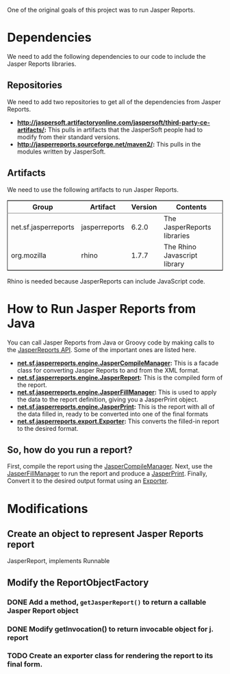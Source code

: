 One of the original goals of this project was to run Jasper Reports.

# Dependencies

We need to add the following dependencies to our code to include the Jasper Reports libraries.

## Repositories

We need to add two repositories to get all of the dependencies from Jasper Reports.

-   **<http://jaspersoft.artifactoryonline.com/jaspersoft/third-party-ce-artifacts/>:** This pulls in artifacts that the JasperSoft people had to modify from their standard versions.
-   **<http://jasperreports.sourceforge.net/maven2/>:** This pulls in the modules written by JasperSoft.

## Artifacts

We need to use the following artifacts to run Jasper Reports.

<table border="2" cellspacing="0" cellpadding="6" rules="groups" frame="hsides">


<colgroup>
<col  class="left" />

<col  class="left" />

<col  class="right" />

<col  class="left" />
</colgroup>
<thead>
<tr>
<th scope="col" class="left">Group</th>
<th scope="col" class="left">Artifact</th>
<th scope="col" class="right">Version</th>
<th scope="col" class="left">Contents</th>
</tr>
</thead>

<tbody>
<tr>
<td class="left">net.sf.jasperreports</td>
<td class="left">jasperreports</td>
<td class="right">6.2.0</td>
<td class="left">The JasperReports libraries</td>
</tr>


<tr>
<td class="left">org.mozilla</td>
<td class="left">rhino</td>
<td class="right">1.7.7</td>
<td class="left">The Rhino Javascript library</td>
</tr>
</tbody>
</table>

Rhino is needed because JasperReports can include JavaScript code.

# How to Run Jasper Reports from Java

You can call Jasper Reports from Java or Groovy code by making calls to the 
[JasperReports API](http://jasperreports.sourceforge.net/api/).  Some of the important ones are listed here.

-   **[net.sf.jasperreports.engine.JasperCompileManager](http://jasperreports.sourceforge.net/api/net/sf/jasperreports/engine/JasperCompileManager.html):** This is a facade class for converting Jasper Reports to and from the XML format.
-   **[net.sf.jasperreports.engine.JasperReport](http://jasperreports.sourceforge.net/api/net/sf/jasperreports/engine/JasperReport.html):** This is the compiled form of the report.
-   **[net.sf.jasperreports.engine.JasperFillManager](http://jasperreports.sourceforge.net/api/net/sf/jasperreports/engine/JasperFillManager.html):** This is used to apply the data to the report definition, giving you a JasperPrint object.
-   **[net.sf.jasperreports.engine.JasperPrint](http://jasperreports.sourceforge.net/api/net/sf/jasperreports/engine/JasperPrint.html):** This is the report with all of the data filled in, ready to be converted into one of the final formats
-   **[net.sf.jasperreports.export.Exporter](http://jasperreports.sourceforge.net/api/net/sf/jasperreports/export/Exporter.html):** This converts the filled-in report to the desired format.

## So, how do you run a report?

First, compile the report using the [JasperCompileManager](http://jasperreports.sourceforge.net/api/net/sf/jasperreports/engine/JasperCompileManager.html).
Next, use the [JasperFillManager](http://jasperreports.sourceforge.net/api/net/sf/jasperreports/engine/JasperFillManager.html) to run the report and produce a [JasperPrint](http://jasperreports.sourceforge.net/api/net/sf/jasperreports/engine/JasperPrint.html).
Finally, Convert it to the desired output format using an [Exporter](http://jasperreports.sourceforge.net/api/net/sf/jasperreports/export/Exporter.html).

# Modifications

## Create an object to represent Jasper Reports report

JasperReport, implements Runnable

## Modify the ReportObjectFactory

### DONE Add a method, `getJasperReport()` to return a callable Jasper Report object

### DONE Modify getInvocation() to return invocable object for j. report

### TODO Create an exporter class for rendering the report to its final form.
